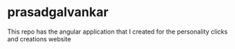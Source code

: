 # prasadgalvankar
This repo has the angular application that I created for the personality clicks and creations website
